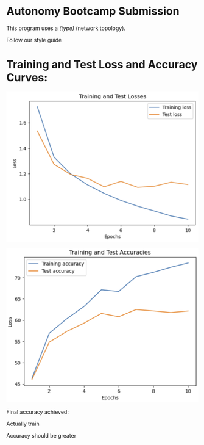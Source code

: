 # Autonomy Bootcamp Submission

This program uses a _(type)_ (network topology). 

Follow our style guide

# Training and Test Loss and Accuracy Curves:
![plot1](./loss_curves.png)

![plot2](./accuracy_curves.png)

Final accuracy achieved:


Actually train

Accuracy should be greater
